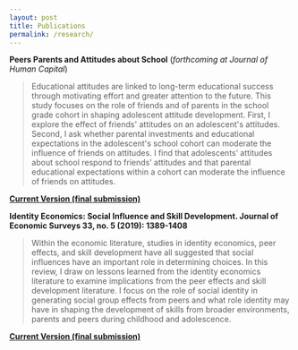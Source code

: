 ```yaml
---
layout: post
title: Publications
permalink: /research/
---
```


**Peers Parents and Attitudes about School** (*forthcoming at Journal of Human Capital*)

> Educational attitudes are linked to long-term educational success through motivating effort and greater attention to the future. This study focuses on the role of friends and of parents in the school grade cohort in shaping adolescent attitude development. First, I explore the effect of friends' attitudes on an adolescent's attitudes. Second, I ask whether parental investments and educational expectations in the adolescent's school cohort can moderate the influence of friends on attitudes. I find that adolescents’ attitudes about school respond to friends’ attitudes and that parental educational expectations within a cohort can moderate the influence of friends on attitudes.

<dl>
<a href = "{{ site.baseurl }}/files/ppa_norris_jhcfinal.pdf"><b>Current Version (final submission) </b> </a> 
</dl>

**Identity Economics: Social Influence and Skill Development. Journal of Economic Surveys 33, no. 5 (2019): 1389-1408**

> Within the economic literature, studies in identity economics, peer effects, and skill development have all suggested that social influences have an important role in determining choices. In this review, I draw on lessons learned from the identity economics literature to examine implications from the peer effects and skill development literature. I focus on the role of social identity in generating social group effects from peers and what role identity may have in shaping the development of skills from broader environments, parents and peers during childhood and adolescence. 

<dl>
<a href = "{{ site.baseurl }}/files/jes.ideco.norris.pdf"><b>Current Version (final submission) </b> </a> 
</dl>


<!-- Next you can update your site name, avatar and other options using the _config.yml file in the root of your repository (shown below).

![_config.yml]({{ site.baseurl }}/images/config.png)

The easiest way to make your first post is to edit this one. Go into /_posts/ and update the Hello World markdown file. For more instructions head over to the [Jekyll Now repository](https://github.com/barryclark/jekyll-now) on GitHub. -->